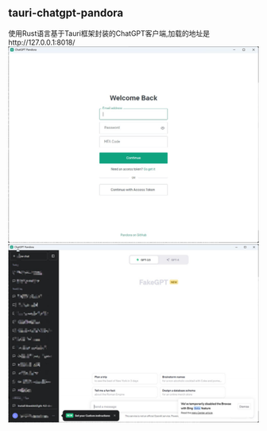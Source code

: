 ## tauri-chatgpt-pandora
使用Rust语言基于Tauri框架封装的ChatGPT客户端,加载的地址是http://127.0.0.1:8018/
![](readme_files/1.jpg)
![](readme_files/2.jpg)